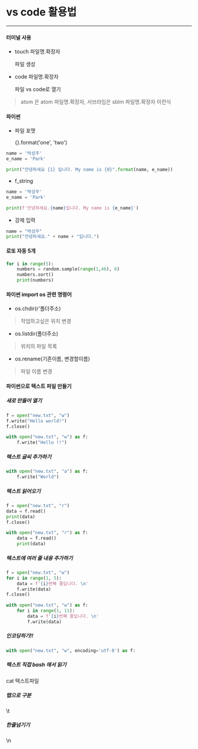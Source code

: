 # vs code 활용법

---------



#### 터미널 사용

- touch 파일명.확장자

  파일 생성

- code 파일명.확장자

  파일 vs code로 열기

> atom 은 atom 파일명.확장자, 서브라임은 sblm 파일명.확장자 이런식



#### 파이썬

- 파일 포맷

  {}.format('one', 'two')

```python
name = '박성주'
e_name = 'Park'

print("안녕하세요 {1} 입니다. My name is {0}".format(name, e_name))
```

- f_string

```python
name = '박성주'
e_name = 'Park'

print(f'안녕하세요.{name}입니다. My name is {e_name}')
```

- 강제 입력

```python
name = "박성주"
print("안녕하세요." + name + "입니다.")
```



#### 로또 자동 5개

```python
for i in range(5):
    numbers = random.sample(range(1,46), 6)
    numbers.sort()
    print(numbers)
```



#### 파이썬 import os 관련 명령어

- os.chdir(r'폴더주소) 

> 작업하고싶은 위치 변경

- os.listdir(폴더주소)

> 위치의 파일 목록

- os.rename(기존이름, 변경할이름)

> 파일 이름 변경



#### 파이썬으로 텍스트 파일 만들기

##### 새로 만들어 열기

```python
f = open("new.txt", "w")
f.write("Hello world!")
f.close()
```

```python
with open("new.txt", "w") as f:
    f.write("Hello !!")
```



##### 텍스트 글씨 추가하기

```python
with open("new.txt", "a") as f:
    f.write("World")
```

##### 텍스트 읽어오기

```python
f = open("new.txt", "r")
data = f.read()
print(data)
f.close()
```

```python
with open("new.txt", "r") as f:
    data = f.read()
    print(data)
```

##### 텍스트에 여러 줄 내용 추가하기

```python
f = open("new.txt", "w")
for i in range(1, 5):
    data = f'{i}번째 줄입니다. \n'
    f.write(data)
f.close()
```

```python
with open("new.txt", "w") as f:
    for i in range(1, 11):
        data = f'{i}번째 줄입니다. \n'
        f.write(data)
```

##### 인코딩하기!!

```python
with open("new.txt", "w", encoding='utf-8') as f:
```

##### 텍스트 직접 bash 에서 읽기

cat 텍스트파일





##### 탭으로 구분

\t

##### 한줄넘기기

\n

